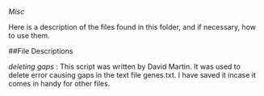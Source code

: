 *Misc*

Here is a description of the files found in this folder, and if necessary, how to use them. 

##File Descriptions

*deleting gaps* : This script was written by David Martin. It was used to delete error causing gaps in the text file genes.txt. I have saved it incase it comes in handy for other files.

